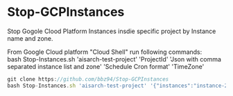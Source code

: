 # Stop-GCPInstances
Stop Gogole Clood Platform Instances insdie specific project by Instance name and zone.

From Google Cloud platform "Cloud Shell" run following commands:  
 bash Stop-Instances.sh 'aisarch-test-project' 'ProjectId' 'Json with comma separated instance list and zone' 'Schedule Cron format' 'TimeZone'
```javascript
git clone https://github.com/bbz94/Stop-GCPInstances  
bash Stop-Instances.sh 'aisarch-test-project' '{"instances":"instance-2,instance-3","zone":"europe-north1-a"}' '0 18 * * *'  'Europe/London'  
```
